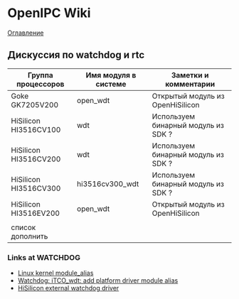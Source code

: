 # OpenIPC Wiki
[Оглавление](../index.md)

Дискуссия по watchdog и rtc
-----------------------------------


| Группа процессоров    | Имя модуля в системе | Заметки и комментарии               |
|-----------------------|----------------------|-------------------------------------|
| Goke GK7205V200       | open_wdt             | Открытый модуль из OpenHiSilicon    |
| HiSilicon HI3516CV100 | wdt                  | Используем бинарный модуль из SDK ? |
| HiSilicon HI3516CV200 | wdt                  | Используем бинарный модуль из SDK ? |
| HiSilicon HI3516CV300 | hi3516cv300_wdt      | Используем бинарный модуль из SDK ? |
| HiSilicon HI3516EV200 | open_wdt             | Открытый модуль из OpenHiSilicon    |
|                       |                      |                                     |
| список дополнить      |                      |                                     |


### Links at WATCHDOG

- [Linux kernel module_alias](https://lwn.net/Articles/47412/)
- [Watchdog: iTCO_wdt: add platform driver module alias](https://scm.linefinity.com/common/linux-stable/commit/e5de32e3ec9d4d5a355659760d5045b80c0a05d8)
- [HiSilicon external watchdog driver](https://blog.karatos.in/a?ID=00550-03a9ba75-fb52-4f63-a238-56e2c66a5c26)

